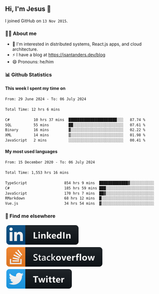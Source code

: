 ## Hi, I'm Jesus 👋

I joined GitHub on `13 Nov 2015`.

<!-- Talking about you -->

### 👨‍💻 About me

- 👦 I'm interested in distributed systems, React.js apps, and cloud architecture.
- ⚡️ I have a blog at <https://jsantanders.dev/blog>
- 😄 Pronouns: he/him

### 📊 Github Statistics

#### This week I spent my time on

<!--START_SECTION:weekly-->

```txt
From: 29 June 2024 - To: 06 July 2024

Total Time: 12 hrs 6 mins

C#           10 hrs 37 mins  ██████████████████████░░░   87.74 %
SQL          55 mins         ██░░░░░░░░░░░░░░░░░░░░░░░   07.61 %
Binary       16 mins         ▓░░░░░░░░░░░░░░░░░░░░░░░░   02.22 %
XML          14 mins         ▒░░░░░░░░░░░░░░░░░░░░░░░░   01.98 %
JavaScript   2 mins          ░░░░░░░░░░░░░░░░░░░░░░░░░   00.41 %
```

<!--END_SECTION:weekly-->

#### My most used languages

<!--START_SECTION:alltime-->

```txt
From: 15 December 2020 - To: 06 July 2024

Total Time: 1,553 hrs 16 mins

TypeScript                 854 hrs 9 mins  █████████████▓░░░░░░░░░░░   54.99 %
C#                         185 hrs 59 mins ███░░░░░░░░░░░░░░░░░░░░░░   11.97 %
JavaScript                 170 hrs 7 mins  ██▓░░░░░░░░░░░░░░░░░░░░░░   10.95 %
RMarkdown                  68 hrs 12 mins  █░░░░░░░░░░░░░░░░░░░░░░░░   04.39 %
Vue.js                     34 hrs 54 mins  ▓░░░░░░░░░░░░░░░░░░░░░░░░   02.25 %
```

<!--END_SECTION:alltime-->

### 📢 Find me elsewhere

<p>
  <a target="_blank" href="https://linkedin.com/in/jsantanders">
    <img src="https://github.com/jsantanders/jsantanders/blob/master/img/linkedin.svg" alt="LinkedIn" style="vertical-align:top; margin:4px">
  </a>
  
  <a target="_blank" href="https://stackoverflow.com/users/7318331/jesus-santander">
    <img src="https://github.com/jsantanders/jsantanders/blob/master/img/stackoverflow.svg" alt="StackOverflow" style="vertical-align:top; margin:4px">
  </a>
  
  <a target="_blank" href="http://twitter.com/jsantanders">
    <img src="https://github.com/jsantanders/jsantanders/blob/master/img/twitter.svg" alt="Twitter" style="vertical-align:top; margin:4px">
  </a>
</p>

